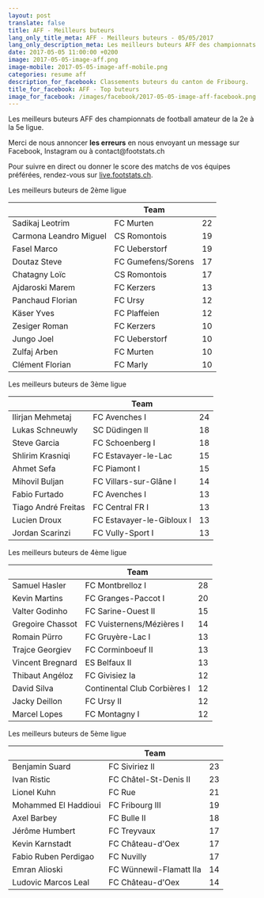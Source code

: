 ```yaml
---
layout: post
translate: false
title: AFF - Meilleurs buteurs
lang_only_title_meta: AFF - Meilleurs buteurs - 05/05/2017
lang_only_description_meta: Les meilleurs buteurs AFF des championnats de football amateur de la 2e à la 5e ligue - 05/05/2017
date: 2017-05-05 11:00:00 +0200
image: 2017-05-05-image-aff.png
image-mobile: 2017-05-05-image-aff-mobile.png
categories: resume aff
description_for_facebook: Classements buteurs du canton de Fribourg.
title_for_facebook: AFF - Top buteurs
image_for_facebook: /images/facebook/2017-05-05-image-aff-facebook.png
---
```

<p>Les meilleurs buteurs AFF des championnats de football amateur de la 2e à la 5e ligue.</p>
<p>Merci de nous annoncer <b>les erreurs</b> en nous envoyant un message sur Facebook, Instagram ou à contact@footstats.ch</p>
<p>Pour suivre en direct ou donner le score des matchs de vos équipes préférées, rendez-vous sur <a href='http://live.footstats.ch'>live.footstats.ch</a>.</p>

<p>Les meilleurs buteurs de 2ème ligue</p><table class="table"><thead><tr><th><i class="fa fa-male"></i></th><th>Team</th><th><i class="fa fa-futbol-o"></i></th></tr></thead><tbody><tr><td>Sadikaj Leotrim</td><td>FC Murten</td><td>22</td></tr><tr><td>Carmona Leandro Miguel</td><td>CS Romontois</td><td>19</td></tr><tr><td>Fasel Marco</td><td>FC Ueberstorf</td><td>19</td></tr><tr><td>Doutaz Steve</td><td>FC Gumefens/Sorens</td><td>17</td></tr><tr><td>Chatagny Loïc</td><td>CS Romontois</td><td>17</td></tr><tr><td>Ajdaroski Marem</td><td>FC Kerzers</td><td>13</td></tr><tr><td>Panchaud Florian</td><td>FC Ursy</td><td>12</td></tr><tr><td>Käser Yves</td><td>FC Plaffeien</td><td>12</td></tr><tr><td>Zesiger Roman</td><td>FC Kerzers</td><td>10</td></tr><tr><td>Jungo Joel</td><td>FC Ueberstorf</td><td>10</td></tr><tr><td>Zulfaj Arben</td><td>FC Murten</td><td>10</td></tr><tr><td>Clément Florian</td><td>FC Marly</td><td>10</td></tr></tbody></table><p>Les meilleurs buteurs de 3ème ligue</p><table class="table"><thead><tr><th><i class="fa fa-male"></i></th><th>Team</th><th><i class="fa fa-futbol-o"></i></th></tr></thead><tbody><tr><td>Ilirjan Mehmetaj</td><td>FC Avenches I</td><td>24</td></tr><tr><td>Lukas Schneuwly</td><td>SC Düdingen II</td><td>18</td></tr><tr><td>Steve Garcia</td><td>FC Schoenberg I</td><td>18</td></tr><tr><td>Shlirim Krasniqi</td><td>FC Estavayer-le-Lac</td><td>15</td></tr><tr><td>Ahmet Sefa</td><td>FC Piamont I</td><td>15</td></tr><tr><td>Mihovil Buljan</td><td>FC Villars-sur-Glâne I</td><td>14</td></tr><tr><td>Fabio Furtado</td><td>FC Avenches I</td><td>13</td></tr><tr><td>Tiago André Freitas</td><td>FC Central FR I</td><td>13</td></tr><tr><td>Lucien Droux</td><td>FC Estavayer-le-Gibloux I</td><td>13</td></tr><tr><td>Jordan Scarinzi</td><td>FC Vully-Sport I</td><td>13</td></tr></tbody></table><p>Les meilleurs buteurs de 4ème ligue</p><table class="table"><thead><tr><th><i class="fa fa-male"></i></th><th>Team</th><th><i class="fa fa-futbol-o"></i></th></tr></thead><tbody><tr><td>Samuel Hasler</td><td>FC Montbrelloz I</td><td>28</td></tr><tr><td>Kevin Martins</td><td>FC Granges-Paccot I</td><td>20</td></tr><tr><td>Valter Godinho</td><td>FC Sarine-Ouest II</td><td>15</td></tr><tr><td>Gregoire Chassot</td><td>FC Vuisternens/Mézières I</td><td>14</td></tr><tr><td>Romain Pürro</td><td>FC Gruyère-Lac I</td><td>13</td></tr><tr><td>Trajce Georgiev</td><td>FC Corminboeuf II</td><td>13</td></tr><tr><td>Vincent Bregnard</td><td>ES Belfaux II</td><td>13</td></tr><tr><td>Thibaut Angéloz</td><td>FC Givisiez Ia</td><td>12</td></tr><tr><td>David Silva</td><td>Continental Club Corbières I</td><td>12</td></tr><tr><td>Jacky Deillon</td><td>FC Ursy II</td><td>12</td></tr><tr><td>Marcel Lopes</td><td>FC Montagny I</td><td>12</td></tr></tbody></table><p>Les meilleurs buteurs de 5ème ligue</p><table class="table"><thead><tr><th><i class="fa fa-male"></i></th><th>Team</th><th><i class="fa fa-futbol-o"></i></th></tr></thead><tbody><tr><td>Benjamin Suard</td><td>FC Siviriez II</td><td>23</td></tr><tr><td>Ivan Ristic</td><td>FC Châtel-St-Denis II</td><td>23</td></tr><tr><td>Lionel Kuhn</td><td>FC Rue</td><td>21</td></tr><tr><td>Mohammed El Haddioui</td><td>FC Fribourg III</td><td>19</td></tr><tr><td>Axel Barbey</td><td>FC Bulle II</td><td>18</td></tr><tr><td>Jérôme Humbert</td><td>FC Treyvaux</td><td>17</td></tr><tr><td>Kevin Karnstadt</td><td>FC Château-d'Oex</td><td>17</td></tr><tr><td>Fabio Ruben Perdigao</td><td>FC Nuvilly</td><td>17</td></tr><tr><td>Emran Alioski</td><td>FC Wünnewil-Flamatt IIa</td><td>14</td></tr><tr><td>Ludovic Marcos Leal</td><td>FC Château-d'Oex</td><td>14</td></tr></tbody></table>